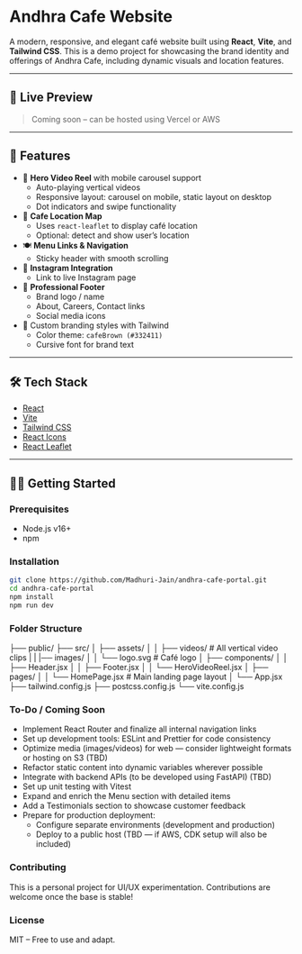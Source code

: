 # Andhra Cafe Website

A modern, responsive, and elegant café website built using **React**, **Vite**, and **Tailwind CSS**. This is a demo project for showcasing the brand identity and offerings of Andhra Cafe, including dynamic visuals and location features.

---

## 🔗 Live Preview

> Coming soon – can be hosted using Vercel or AWS 

---

## 📸 Features

- 🎥 **Hero Video Reel** with mobile carousel support
  - Auto-playing vertical videos
  - Responsive layout: carousel on mobile, static layout on desktop
  - Dot indicators and swipe functionality
- 📍 **Cafe Location Map**
  - Uses `react-leaflet` to display café location
  - Optional: detect and show user’s location
- 🍽️ **Menu Links & Navigation**
  - Sticky header with smooth scrolling
- 📱 **Instagram Integration**
  - Link to live Instagram page
- 🦶 **Professional Footer**
  - Brand logo / name
  - About, Careers, Contact links
  - Social media icons
- 🎨 Custom branding styles with Tailwind
  - Color theme: `cafeBrown (#332411)`
  - Cursive font for brand text

---

## 🛠 Tech Stack

- [React](https://reactjs.org/)
- [Vite](https://vitejs.dev/)
- [Tailwind CSS](https://tailwindcss.com/)
- [React Icons](https://react-icons.github.io/react-icons/)
- [React Leaflet](https://react-leaflet.js.org/)

---

## 🧑‍💻 Getting Started

### Prerequisites

- Node.js v16+
- npm

### Installation

```bash
git clone https://github.com/Madhuri-Jain/andhra-cafe-portal.git
cd andhra-cafe-portal
npm install
npm run dev
```

### Folder Structure

├── public/
├── src/
│   ├── assets/
│   │   ├── videos/         # All vertical video clips
|   |   |── images/
│   │   └── logo.svg        # Café logo
│   ├── components/
│   │   ├── Header.jsx
│   │   ├── Footer.jsx
│   │   └── HeroVideoReel.jsx
│   ├── pages/
│   │   └── HomePage.jsx    # Main landing page layout
│   └── App.jsx
├── tailwind.config.js
├── postcss.config.js
└── vite.config.js


### To-Do / Coming Soon
- Implement React Router and finalize all internal navigation links
- Set up development tools: ESLint and Prettier for code consistency
- Optimize media (images/videos) for web — consider lightweight formats or hosting on S3 (TBD)
- Refactor static content into dynamic variables wherever possible
- Integrate with backend APIs (to be developed using FastAPI) (TBD)
- Set up unit testing with Vitest
- Expand and enrich the Menu section with detailed items
- Add a Testimonials section to showcase customer feedback
- Prepare for production deployment:
    - Configure separate environments (development and production)
    - Deploy to a public host (TBD — if AWS, CDK setup will also be included)

###  Contributing
This is a personal project for UI/UX experimentation. Contributions are welcome once the base is stable!

###  License
MIT – Free to use and adapt.
